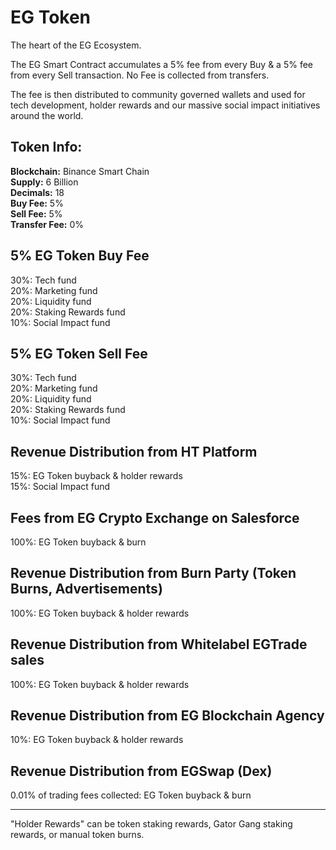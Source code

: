 # EG Token
The heart of the EG Ecosystem. <p>
The EG Smart Contract accumulates a 5% fee from every Buy & a 5% fee from every Sell transaction. No Fee is collected from transfers.<p>
The fee is then distributed to community governed wallets and used for tech development, holder rewards and our massive social impact initiatives around the world.


## Token Info:
<b>Blockchain:</b> Binance Smart Chain</br>
<b>Supply:</b> 6 Billion</br>
<b>Decimals:</b> 18</br>
<b>Buy Fee:</b> 5%</br>
<b>Sell Fee:</b> 5%</br>
<b>Transfer Fee:</b> 0%</br>

## 5% EG Token Buy Fee
30%: Tech fund </br>
20%: Marketing fund </br>
20%: Liquidity fund </br>
20%: Staking Rewards fund </br>
10%: Social Impact fund</br>

## 5% EG Token Sell Fee</br>
30%: Tech fund </br>
20%: Marketing fund </br>
20%: Liquidity fund</br>
20%: Staking Rewards fund</br>
10%: Social Impact fund</br>

## Revenue Distribution from HT Platform
15%: EG Token buyback & holder rewards</br>
15%: Social Impact fund</br>

## Fees from EG Crypto Exchange on Salesforce
100%: EG Token buyback & burn

## Revenue Distribution from Burn Party (Token Burns, Advertisements)
100%: EG Token buyback & holder rewards

## Revenue Distribution from Whitelabel EGTrade sales
100%: EG Token buyback & holder rewards

## Revenue Distribution from EG Blockchain Agency
10%: EG Token buyback & holder rewards

## Revenue Distribution from EGSwap (Dex)
0.01% of trading fees collected: EG Token buyback & burn

<hr>

"Holder Rewards" can be token staking rewards, Gator Gang staking rewards, or manual token burns.
